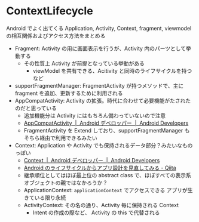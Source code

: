 # ContextLifecycle

Android でよく出てくる Application, Activity, Context, fragment, viewmodel の相互関係およびアクセス方法をまとめる

- Fragment: Activity の用に画面表示を行うが、Activity 内のパーツとして挙動する
  - その性質上 Activity が前提となっている挙動がある
    - viewModel を共有できる、Acitivity と同時のライフサイクルを持つなど
- supportFragmentManager: FragmentActivity が持つメソッドで、主に fragment を追加、更新するために利用される
- AppCompatActivity: Activity の拡張。時代に合わせて必要機能がたされたのだと思っている
  - 追加機能分は Activity にはもちろん備わっていないので注意
  - [AppCompatActivity  \|  Android デベロッパー  \|  Android Developers](https://developer.android.com/reference/androidx/appcompat/app/AppCompatActivity)
  - FragmentActivity を Extend しており、supportFragmentManager もそちら経由で利用できるみたい
- Context: Application や Activity でも保持されるデータ部分？みたいなものっぽい
  - [Context  \|  Android デベロッパー  \|  Android Developers](https://developer.android.com/reference/android/content/Context.html)
  - [Android のライフサイクルからアプリ設計を見直してみる \- Qiita](https://qiita.com/teradonburi/items/f2aac85e53f8fa5c79bc)
  - 継承順位としてはほぼ最上位の abstract class で、ほぼすべての表示系オブジェクトの親ではなかろうか？
  - ApplicationContext: `applicationContext` でアクセスできる アプリが生きている限り永続
  - ActivityContext: その名の通り、Activity 毎に保持される Context
    - Intent の作成の際など、 Activity の this で代替される
